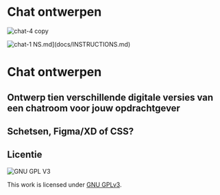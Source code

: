 # Chat ontwerpen

![chat-4 copy](https://user-images.githubusercontent.com/90189815/170470967-96428754-a8a1-40c2-9f0e-4bdd2453fbf7.jpg)


![chat-1](https://user-images.githubusercontent.com/90189815/170385752-48da404a-bcdc-44c1-911c-8ccfc0aa4214.jpg)
NS.md](docs/INSTRUCTIONS.md)

# Chat ontwerpen

## Ontwerp tien verschillende digitale versies van een chatroom voor jouw opdrachtgever

## Schetsen, Figma/XD of CSS?


## Licentie

![GNU GPL V3](https://www.gnu.org/graphics/gplv3-127x51.png)

This work is licensed under [GNU GPLv3](./LICENSE).
